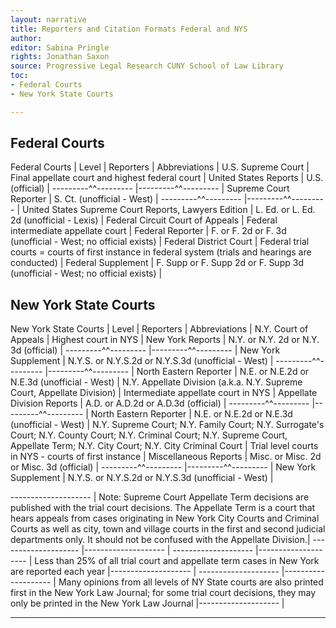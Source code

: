 ```yaml
---
layout: narrative
title: Reporters and Citation Formats Federal and NYS
author:
editor: Sabina Pringle
rights: Jonathan Saxon
source: Progressive Legal Research CUNY School of Law Library
toc:
- Federal Courts
- New York State Courts

---
```


## Federal Courts

Federal Courts | Level | Reporters | Abbreviations |
U.S. Supreme Court | Final appellate court and highest federal court | United States Reports | U.S. (official) |
---------^^--------- |---------^^--------- | Supreme Court Reporter | S. Ct. (unofficial - West) |
---------^^--------- |---------^^--------- | United States Supreme Court Reports, Lawyers Edition | L. Ed. or L. Ed. 2d (unofficial - Lexis) |
Federal Circuit Court of Appeals | Federal intermediate appellate court | Federal Reporter | F. or F. 2d or F. 3d (unofficial - West; no official exists) |
Federal District Court | Federal trial courts = courts of first instance in federal system (trials and hearings are conducted) | Federal Supplement | F. Supp or F. Supp 2d or F. Supp 3d (unofficial - West; no official exists) |

## New York State Courts

New York State Courts | Level | Reporters | Abbreviations |
N.Y. Court of Appeals | Highest court in NYS | New York Reports | N.Y. or N.Y. 2d or N.Y. 3d (official) |
---------^^--------- |---------^^--------- | New York Supplement | N.Y.S. or N.Y.S.2d or N.Y.S.3d (unofficial - West) |
---------^^--------- |---------^^--------- | North Eastern Reporter | N.E. or N.E.2d or N.E.3d (unofficial - West) |
N.Y. Appellate Division (a.k.a. N.Y. Supreme Court, Appellate Division) | Intermediate appellate court in NYS | Appellate Division Reports | A.D. or A.D.2d or A.D.3d (official) |
---------^^--------- |---------^^--------- | North Eastern Reporter | N.E. or N.E.2d or N.E.3d (unofficial - West) |
N.Y. Supreme Court; N.Y. Family Court; N.Y. Surrogate's Court; N.Y. County Court; N.Y. Criminal Court; N.Y. Supreme Court, Appellate Term; N.Y. City Court; N.Y. City Criminal Court | Trial level courts in NYS - courts of first instance | Miscellaneous Reports | Misc. or Misc. 2d or Misc. 3d (official) |
---------^^--------- |---------^^--------- | New York Supplement | N.Y.S. or N.Y.S.2d or N.Y.S.3d (unofficial - West) |

-------------------- | Note: Supreme Court Appellate Term decisions are published with the trial court decisions. The Appellate Term is a court that hears appeals from cases originating in New York City Courts and Criminal Courts as well as city, town and village courts in the first and second judicial departments only. It should not be confused with the Appellate Division.| -------------------- |-------------------- |
-------------------- |-------------------- | Less than 25% of all trial court and appellate term cases in New York are reported each year |-------------------- |
-------------------- |-------------------- | Many opinions from all levels of NY State courts are also printed first in the New York Law Journal; for some trial court decisions, they may only be printed in the New York Law Journal |-------------------- |

---
